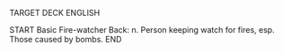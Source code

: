 TARGET DECK
ENGLISH

START
Basic
Fire-watcher
Back: n. Person keeping watch for fires, esp. Those caused by bombs.
END
